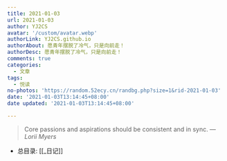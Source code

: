 ```yaml
---
title: 2021-01-03
url: 2021-01-03
author: YJ2CS
avatar: '/custom/avatar.webp'
authorLink: YJ2CS.github.io
authorAbout: 愿青年摆脱了冷气，只是向前走！
authorDesc: 愿青年摆脱了冷气，只是向前走！
comments: true
categories:
  - 文章
tags:
  - 悦读
no-photos: 'https://random.52ecy.cn/randbg.php?size=1&rid-2021-01-03'
date: '2021-01-03T13:14:45+08:00'
date updated: '2021-01-03T13:14:45+08:00'

---
```


> Core passions and aspirations should be consistent and in sync.
> &mdash; <cite>Lorii Myers</cite>

-  总目录: [[_日记]]

